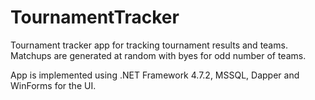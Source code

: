 # TournamentTracker

Tournament tracker app for tracking tournament results and teams. Matchups are generated at random with byes for odd number of teams.

App is implemented using .NET Framework 4.7.2, MSSQL, Dapper and WinForms for the UI.
